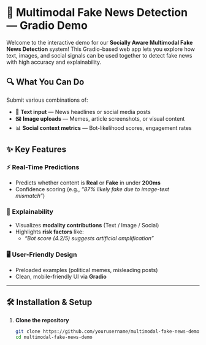 # 🚀 Multimodal Fake News Detection — Gradio Demo

Welcome to the interactive demo for our **Socially Aware Multimodal Fake News Detection** system! This Gradio-based web app lets you explore how text, images, and social signals can be used together to detect fake news with high accuracy and explainability.

## 🔍 What You Can Do

Submit various combinations of:

- 📝 **Text input** — News headlines or social media posts  
- 🖼️ **Image uploads** — Memes, article screenshots, or visual content  
- 📊 **Social context metrics** — Bot-likelihood scores, engagement rates  

## ✨ Key Features

### ⚡ Real-Time Predictions
- Predicts whether content is **Real** or **Fake** in under **200ms**
- Confidence scoring (e.g., *“87% likely fake due to image-text mismatch”*)

### 🧠 Explainability
- Visualizes **modality contributions** (Text / Image / Social)
- Highlights **risk factors** like:
  - *“Bot score (4.2/5) suggests artificial amplification”*

### 🖥️ User-Friendly Design
- Preloaded examples (political memes, misleading posts)
- Clean, mobile-friendly UI via **Gradio**

---

## 🛠️ Installation & Setup

1. **Clone the repository**
   ```bash
   git clone https://github.com/yourusername/multimodal-fake-news-demo.git
   cd multimodal-fake-news-demo

